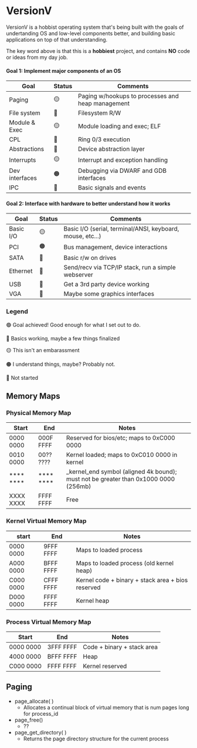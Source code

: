 # VersionV

VersionV is a hobbist operating system that's being built with the goals of undertanding OS and low-level components better, and building basic applications on top of that understanding.

The key word above is that this is a **hobbiest** project, and contains **NO** code or ideas from my day job.

#### Goal 1: Implement major components of an OS

|Goal|Status|Comments|
|---|---|---|
|Paging|🟡|Paging w/hookups to processes and heap management|
|File system|🔴|Filesystem R/W|
|Module & Exec|🟡|Module loading and exec; ELF|
|CPL|🔴|Ring 0/3 execution|
|Abstractions|🔴|Device abstraction layer|
|Interrupts|🟡|Interrupt and exception handling|
|Dev interfaces|🟠|Debugging via DWARF and GDB interfaces|
|IPC|🔴|Basic signals and events|

#### Goal 2: Interface with hardware to better understand how it works
|Goal|Status|Comments|
|---|---|---|
|Basic I/O|🟡|Basic I/O (serial, terminal/ANSI, keyboard, mouse, etc...)|
|PCI|🟠|Bus management, device interactions|
|SATA|🔴|Basic r/w on drives|
|Ethernet|🔴|Send/recv via TCP/IP stack, run a simple webserver|
|USB|🔴|Get a 3rd party device working|
|VGA|🔴|Maybe some graphics interfaces|

### Legend
🟢 Goal achieved! Good enough for what I set out to do.

🔵 Basics working, maybe a few things finalized

🟡 This isn't an embarassment

🟠 I understand things, maybe? Probably not.

🔴 Not started

## Memory Maps

### Physical Memory Map
|Start|End|Notes|
|---|---|---|
|0000 0000|000F FFFF|Reserved for bios/etc; maps to 0xC000 0000|0xC00F FFFF in kernel space|
|0010 0000|00?? ????|Kernel loaded; maps to 0xC010 0000 in kernel |
|**** ****|**** ****|_kernel_end symbol (aligned 4k bound); must not be greater than 0x1000 0000 (256mb)|
|XXXX XXXX|FFFF FFFF|Free|

### Kernel Virtual Memory Map
|start|End|Notes|
|---|---|---|
|0000 0000|9FFF FFFF|Maps to loaded process|
|A000 0000|BFFF FFFF|Maps to loaded process (old kernel heap)|
|C000 0000|CFFF FFFF|Kernel code + binary + stack area + bios reserved|
|D000 0000|FFFF FFFF|Kernel heap|

### Process Virtual Memory Map
|Start|End|Notes|
|---|---|---|
|0000 0000|3FFF FFFF|Code + binary + stack area|
|4000 0000|BFFF FFFF|Heap|
|C000 0000|FFFF FFFF|Kernel reserved|

## Paging

* page_allocate( )
	* Allocates a continual block of virtual memory that is num pages long for process_id
* page_free()
	* ??
* page_get_directory( )
	* Returns the page directory structure for the current process
	
